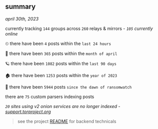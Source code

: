 
## summary
_april 30th, 2023_

currently tracking `144` groups across `260` relays & mirrors - _`105` currently online_

⏲ there have been `4` posts within the `last 24 hours`

🦈 there have been `365` posts within the `month of april`

🪐 there have been `1082` posts within the `last 90 days`

🏚 there have been `1253` posts within the `year of 2023`

🦕 there have been `5944` posts `since the dawn of ransomwatch`

there are `75` custom parsers indexing posts

_`20` sites using v2 onion services are no longer indexed - [support.torproject.org](https://support.torproject.org/onionservices/v2-deprecation/)_

> see the project [README](https://github.com/joshhighet/ransomwatch#ransomwatch--) for backend technicals
